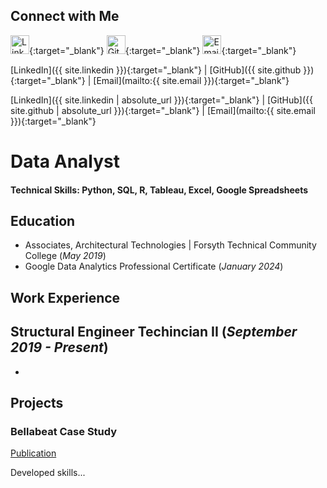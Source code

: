 ## Connect with Me

[<img src="https://img.icons8.com/color/48/000000/linkedin.png" alt="LinkedIn" width="30" height="30"/>](https://www.linkedin.com/in/nicholas-voris/){:target="_blank"}
[<img src="https://img.icons8.com/ios/50/000000/github.png" alt="GitHub" width="30" height="30"/>](https://github.com/NicholasVoris/){:target="_blank"}
[<img src="https://img.icons8.com/color/48/000000/gmail.png" alt="Email" width="30" height="30"/>](mailto:nicholasgvoris@gmail.com){:target="_blank"}

[LinkedIn]({{ site.linkedin }}){:target="_blank"} | [GitHub]({{ site.github }}){:target="_blank"} | [Email](mailto:{{ site.email }}){:target="_blank"}

[LinkedIn]({{ site.linkedin | absolute_url }}){:target="_blank"} | [GitHub]({{ site.github | absolute_url }}){:target="_blank"} | [Email](mailto:{{ site.email }}){:target="_blank"}

# Data Analyst

#### Technical Skills: Python, SQL, R, Tableau, Excel, Google Spreadsheets

## Education
- Associates, Architectural Technologies | Forsyth Technical Community College (_May 2019_)								       		
- Google Data Analytics Professional Certificate (_January 2024_)	 			        		

## Work Experience
**Structural Engineer Techincian II (_September 2019 - Present_)**
- 
- 

## Projects
### Bellabeat Case Study
[Publication](https://www.kaggle.com/code/nickvoris/bellabeat-case-study/notebook)

Developed skills...
